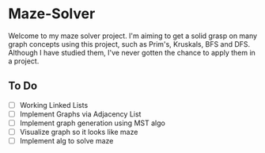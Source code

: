 # Maze-Solver
Welcome to my maze solver project. I'm aiming to get a solid grasp on many graph concepts using this project, such as Prim's, Kruskals, BFS and DFS. 
Although I have studied them, I've never gotten the chance to apply them in a project. 

## To Do 
- [ ] Working Linked Lists
- [ ] Implement Graphs via Adjacency List
- [ ] Implement graph generation using MST algo 
- [ ] Visualize graph so it looks like maze 
- [ ] Implement alg to solve maze
